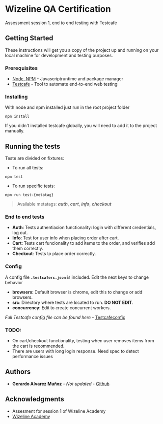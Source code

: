 # Wizeline QA Certification

Assessment session 1, end to end testing with Testcafe

## Getting Started

These instructions will get you a copy of the project up and running on your local machine for development and testing purposes.

### Prerequisites

* [Node, NPM](https://nodejs.org/en/) - Javascriptruntime and package manager
* [Testcafe](http://www.dropwizard.io/1.0.2/docs/) - Tool to automate end-to-end web testing

### Installing

With node and npm installed just run in the root project folder

```
npm install
```

If you didn't installed testcafe globally, you will need to add it to the project manually.

## Running the tests

Teste are divided on fixtures:

- To run all tests:

```
npm test
```

- To run specific tests: 

```
npm run test-{metatag}
```

> Available metatags: ***auth***, ***cart***, ***info***, ***checkout***

[^Reports]: Each test will generate its respective report placed under page_model/report/*

### End to end tests

- **Auth**: Tests authentiacion functionality: login with different credentials, log out.
- **Info**: Test for user info when placing order after cart.
- **Cart**: Tests cart funcionality to add items to the order, and verifies add them correctly.
- **Checkout**: Tests to place order correctly.

### Config

A config file **`.testcaferc.json`** is included. Edit the next keys to change behavior

- **browsers**: Default browser is chrome, edit this to change or add browsers.
- **src**: Directory where tests are located to run. **DO NOT EDIT**.
- **concurrency**: Edit to create concurrent workers.

 *Full Testcafe config file can be found here* - [Testcafeconfig](https://devexpress.github.io/testcafe/documentation/reference/configuration-file.html)

### TODO:

- On cart/checkout functionality, testing when user removes items from the cart is recommended.
- There are users with long login response. Need spec to detect performance issues


## Authors

* **Gerardo Alvarez Muñoz** - *Not updated* - [Github](https://github.com/gerhardx)

## Acknowledgments

* Assesment for session 1 of Wizeline Academy 
* [Wizeline Academy](https://academy.wizeline.com)
